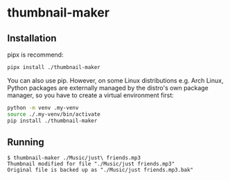 # thumbnail-maker

## Installation

pipx is recommend:

```sh
pipx install ./thumbnail-maker
```

You can also use pip. However, on some Linux distributions e.g. Arch Linux, Python packages are externally managed by the distro's own package manager, so you have to create a virtual environment first:

```sh
python -m venv .my-venv
source ./.my-venv/bin/activate
pip install ./thumbnail-maker
```

## Running

```
$ thumbnail-maker ./Music/just\ friends.mp3
Thumbnail modified for file "./Music/just friends.mp3"
Original file is backed up as "./Music/just friends.mp3.bak"
```
